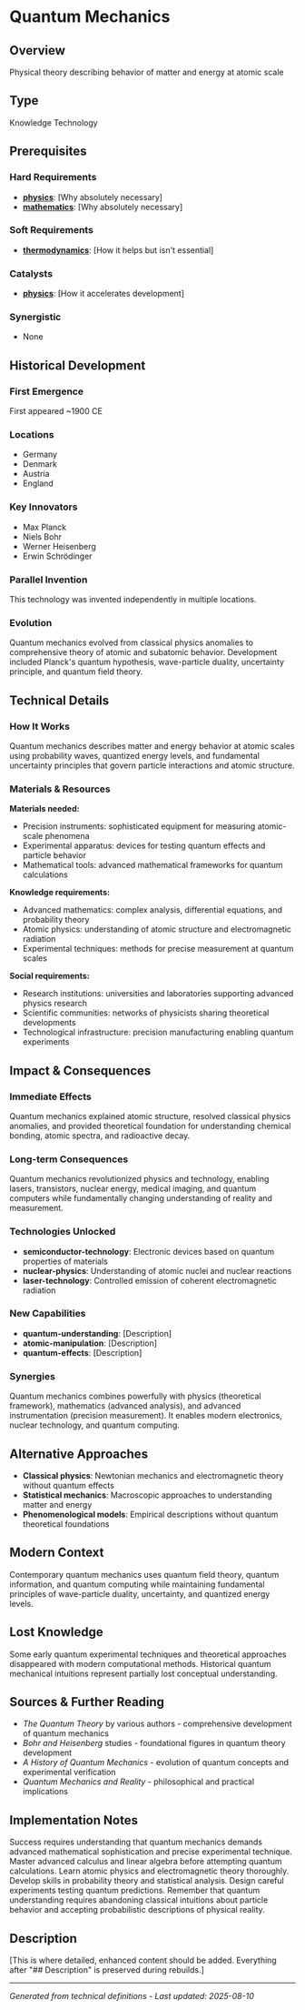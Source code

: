 # Quantum Mechanics

## Overview
Physical theory describing behavior of matter and energy at atomic scale

## Type
Knowledge Technology

## Prerequisites

### Hard Requirements
- **[physics](../physics/README.md)**: [Why absolutely necessary]
- **[mathematics](../mathematics/README.md)**: [Why absolutely necessary]

### Soft Requirements
- **[thermodynamics](../thermodynamics/README.md)**: [How it helps but isn't essential]

### Catalysts
- **[physics](../physics/README.md)**: [How it accelerates development]

### Synergistic
- None

## Historical Development

### First Emergence
First appeared ~1900 CE

### Locations
- Germany
- Denmark
- Austria
- England

### Key Innovators
- Max Planck
- Niels Bohr
- Werner Heisenberg
- Erwin Schrödinger





### Parallel Invention
This technology was invented independently in multiple locations.

### Evolution
Quantum mechanics evolved from classical physics anomalies to comprehensive theory of atomic and subatomic behavior. Development included Planck's quantum hypothesis, wave-particle duality, uncertainty principle, and quantum field theory.

## Technical Details

### How It Works
Quantum mechanics describes matter and energy behavior at atomic scales using probability waves, quantized energy levels, and fundamental uncertainty principles that govern particle interactions and atomic structure.

### Materials & Resources
**Materials needed:**
- Precision instruments: sophisticated equipment for measuring atomic-scale phenomena
- Experimental apparatus: devices for testing quantum effects and particle behavior
- Mathematical tools: advanced mathematical frameworks for quantum calculations

**Knowledge requirements:**
- Advanced mathematics: complex analysis, differential equations, and probability theory
- Atomic physics: understanding of atomic structure and electromagnetic radiation
- Experimental techniques: methods for precise measurement at quantum scales

**Social requirements:**
- Research institutions: universities and laboratories supporting advanced physics research
- Scientific communities: networks of physicists sharing theoretical developments
- Technological infrastructure: precision manufacturing enabling quantum experiments





## Impact & Consequences

### Immediate Effects
Quantum mechanics explained atomic structure, resolved classical physics anomalies, and provided theoretical foundation for understanding chemical bonding, atomic spectra, and radioactive decay.

### Long-term Consequences
Quantum mechanics revolutionized physics and technology, enabling lasers, transistors, nuclear energy, medical imaging, and quantum computers while fundamentally changing understanding of reality and measurement.

### Technologies Unlocked
- **semiconductor-technology**: Electronic devices based on quantum properties of materials
- **nuclear-physics**: Understanding of atomic nuclei and nuclear reactions
- **laser-technology**: Controlled emission of coherent electromagnetic radiation

### New Capabilities
- **quantum-understanding**: [Description]
- **atomic-manipulation**: [Description]
- **quantum-effects**: [Description]

### Synergies
Quantum mechanics combines powerfully with physics (theoretical framework), mathematics (advanced analysis), and advanced instrumentation (precision measurement). It enables modern electronics, nuclear technology, and quantum computing.

## Alternative Approaches
- **Classical physics**: Newtonian mechanics and electromagnetic theory without quantum effects
- **Statistical mechanics**: Macroscopic approaches to understanding matter and energy
- **Phenomenological models**: Empirical descriptions without quantum theoretical foundations

## Modern Context
Contemporary quantum mechanics uses quantum field theory, quantum information, and quantum computing while maintaining fundamental principles of wave-particle duality, uncertainty, and quantized energy levels.

## Lost Knowledge
Some early quantum experimental techniques and theoretical approaches disappeared with modern computational methods. Historical quantum mechanical intuitions represent partially lost conceptual understanding.

## Sources & Further Reading
- *The Quantum Theory* by various authors - comprehensive development of quantum mechanics
- *Bohr and Heisenberg* studies - foundational figures in quantum theory development
- *A History of Quantum Mechanics* - evolution of quantum concepts and experimental verification
- *Quantum Mechanics and Reality* - philosophical and practical implications

## Implementation Notes
Success requires understanding that quantum mechanics demands advanced mathematical sophistication and precise experimental technique. Master advanced calculus and linear algebra before attempting quantum calculations. Learn atomic physics and electromagnetic theory thoroughly. Develop skills in probability theory and statistical analysis. Design careful experiments testing quantum predictions. Remember that quantum understanding requires abandoning classical intuitions about particle behavior and accepting probabilistic descriptions of physical reality.

## Description





[This is where detailed, enhanced content should be added. Everything after "## Description" is preserved during rebuilds.]

---
*Generated from technical definitions - Last updated: 2025-08-10*
